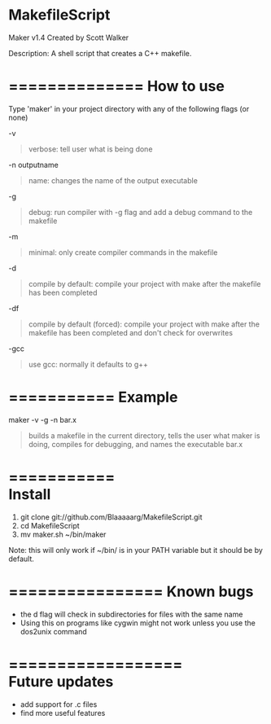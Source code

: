 MakefileScript
==============
Maker v1.4
Created by Scott Walker

Description: A shell script that creates a C++ makefile.

==============
 How to use 
==============

Type 'maker' in your project directory with any of the following flags (or none)
  
-v
> verbose: tell user what is being done
  
-n outputname
> name: changes the name of the output executable
  
-g
> debug: run compiler with -g flag and add a debug command to the makefile
  
-m
> minimal: only create compiler commands in the makefile

-d
> compile by default: compile your project with make after the makefile has been completed

-df
> compile by default (forced): compile your project with make after the makefile has been
> completed and don't check for overwrites

-gcc
> use gcc: normally it defaults to g++

===========
 Example 
===========

maker -v -g -n bar.x
> builds a makefile in the current directory, tells the user what maker is doing, 
> compiles for debugging, and names the executable bar.x

===========  
 Install 
===========

1. git clone git://github.com/Blaaaaarg/MakefileScript.git
2. cd MakefileScript
3. mv maker.sh ~/bin/maker
  
Note: this will only work if ~/bin/ is in your PATH variable but it should be by default.
  
================
 Known bugs 
================

- the d flag will check in subdirectories for files with the same name
- Using this on programs like cygwin might not work unless you use the dos2unix command

==================  
 Future updates 
==================

- add support for .c files
- find more useful features
